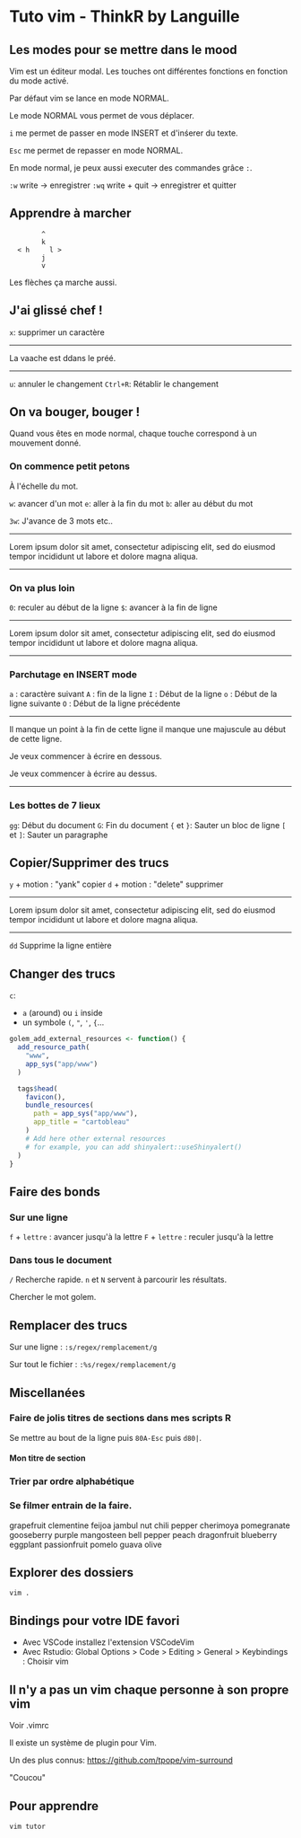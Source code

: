 # Tuto vim - ThinkR by Languille

## Les **modes** pour se mettre dans le mood

Vim est un éditeur modal. Les touches ont différentes fonctions
en fonction du mode activé.

Par défaut vim se lance en mode NORMAL.

Le mode NORMAL vous permet de vous déplacer.

`i` me permet de passer en mode INSERT et d'inśerer du texte.

`Esc` me permet de repasser en mode NORMAL.

En mode normal, je peux aussi executer des commandes grâce `:`.

`:w` write -> enregistrer 
`:wq` write + quit -> enregistrer et quitter


## Apprendre à marcher

```
	    ^
	    k		   
  < h	  l >	
	    j		
	    v
```
Les flèches ça marche aussi.

## J'ai glissé chef !

`x`: supprimer un caractère

___

La vaache est ddans le préé.
___

`u`: annuler le changement
`Ctrl+R`: Rétablir le changement

## On va bouger, bouger !

Quand vous êtes en mode normal, chaque touche correspond à un mouvement donné.

### On commence petit petons

À l'échelle du mot.

`w`: avancer d'un mot
`e`: aller à la fin du mot
`b`: aller au début du mot

`3w`: J'avance de 3 mots etc.. 

___

Lorem ipsum dolor sit amet, consectetur adipiscing elit, sed do eiusmod tempor incididunt ut labore et dolore magna aliqua.
___

### On va plus loin


`0`: reculer au début de la ligne
`$`: avancer à la fin de ligne

___

Lorem ipsum dolor sit amet, consectetur adipiscing elit, sed do eiusmod tempor incididunt ut labore et dolore magna aliqua.
___

### Parchutage en INSERT mode

`a` : caractère suivant
`A` : fin de la ligne
`I` : Début de la ligne
`o` : Début de la ligne suivante
`O` : Début de la ligne précédente

___

Il manque un point à la fin de cette ligne
il manque une majuscule au début de cette ligne.

Je veux commencer à écrire en dessous.

Je veux commencer à écrire au dessus.
___


### Les bottes de 7 lieux

`gg`: Début du document
`G`: Fin du document
`{` et `}`: Sauter un bloc de ligne
`[` et `]`: Sauter un paragraphe


## Copier/Supprimer des trucs

`y` + motion : "yank" copier
`d` + motion : "delete" supprimer

___

Lorem ipsum dolor sit amet, consectetur adipiscing elit, sed do eiusmod tempor incididunt ut labore et dolore magna aliqua.
___

`dd` Supprime la ligne entière

## Changer des trucs

`c`:
 - `a` (around) ou `i` inside
 - un symbole `(`, `"`, `'`, `{`...
 
``` r
golem_add_external_resources <- function() {
  add_resource_path(
    "www",
    app_sys("app/www")
  )

  tags$head(
    favicon(),
    bundle_resources(
      path = app_sys("app/www"),
      app_title = "cartobleau"
    )
    # Add here other external resources
    # for example, you can add shinyalert::useShinyalert()
  )
}
```

## Faire des bonds

### Sur une ligne

`f` + `lettre` : avancer jusqu'à la lettre
`F` + `lettre` : reculer jusqu'à la lettre

### Dans tous le document

`/` Recherche rapide. `n` et `N` servent à parcourir les résultats.

Chercher le mot golem.


## Remplacer des trucs

Sur une ligne :
`:s/regex/remplacement/g`

Sur tout le fichier :
`:%s/regex/remplacement/g`



## Miscellanées

### Faire de jolis titres de sections dans mes scripts R

Se mettre au bout de la ligne puis `80A-Esc` puis `d80|`.

#### Mon titre de section 

### Trier par ordre alphabétique

### Se filmer entrain de la faire.

grapefruit
clementine
feijoa
jambul
nut
chili pepper
cherimoya
pomegranate
gooseberry
purple mangosteen
bell pepper
peach
dragonfruit
blueberry
eggplant
passionfruit
pomelo
guava
olive

## Explorer des dossiers

```
vim .

```

## Bindings pour votre IDE favori

* Avec VSCode installez l'extension VSCodeVim
* Avec Rstudio: Global Options > Code > Editing > General > Keybindings :
    Choisir vim

## Il n'y a pas un vim chaque personne à son propre vim

Voir .vimrc

Il existe un système de plugin pour Vim.

Un des plus connus: https://github.com/tpope/vim-surround

"Coucou"


## Pour apprendre 

```
vim tutor

```


